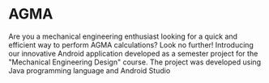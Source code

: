 # AGMA
Are you a mechanical engineering enthusiast looking for a quick and efficient way to perform AGMA calculations? Look no further! Introducing our innovative Android application developed as a semester project for the "Mechanical Engineering Design" course. The project was developed using Java programming language and Android Studio 
